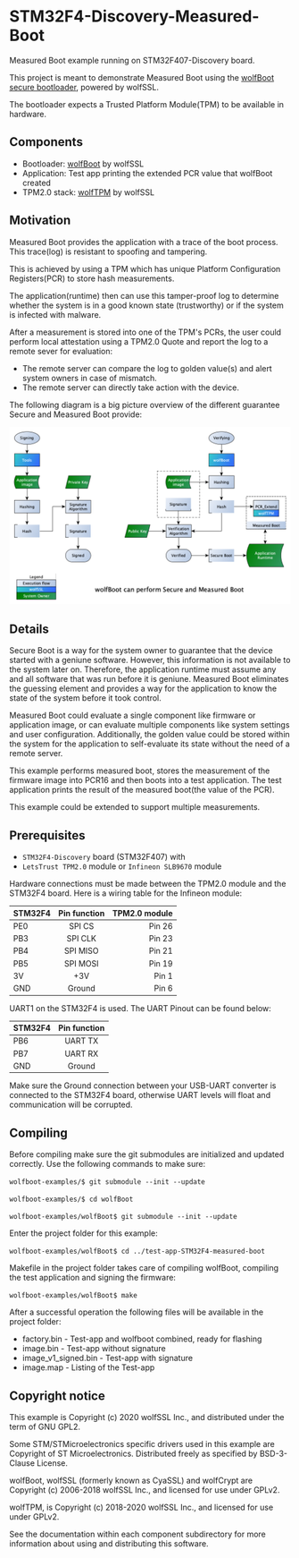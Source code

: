 # STM32F4-Discovery-Measured-Boot

Measured Boot example running on STM32F407-Discovery board.

This project is meant to demonstrate Measured Boot using the [wolfBoot secure bootloader](https://github.com/wolfssl/wolfBoot), powered by wolfSSL.

The bootloader expects a Trusted Platform Module(TPM) to be available in hardware.

## Components
  - Bootloader: [wolfBoot](https://github.com/wolfssl/wolfBoot) by wolfSSL
  - Application: Test app printing the extended PCR value that wolfBoot created
  - TPM2.0 stack: [wolfTPM](https://github.com/wolfssl/wolfTPM) by wolfSSL

## Motivation

Measured Boot provides the application with a trace of the boot process. This trace(log) is resistant to spoofing and tampering.

This is achieved by using a TPM which has unique Platform Configuration Registers(PCR) to store hash measurements.

The application(runtime) then can use this tamper-proof log to determine whether the system is in a good known state (trustworthy) or if the system is infected with malware.

After a measurement is stored into one of the TPM's PCRs, the user could perform local attestation using a TPM2.0 Quote and report the log to a remote sever for evaluation:
   - The remote server can compare the log to golden value(s) and alert system owners in case of mismatch.
   - The remote server can directly take action with the device.

The following diagram is a big picture overview of the different guarantee Secure and Measured Boot provide:

![Measured boot](measured_boot_diagram.png)

## Details

Secure Boot is a way for the system owner to guarantee that the device started with a geniune software. However, this information is not available to the system later on. Therefore, the application runtime must assume any and all software that was run before it is geniune. Measured Boot eliminates the guessing element and provides a way for the application to know the state of the system before it took control.

Measured Boot could evaluate a single component like firmware or application image, or can evaluate multiple components like system settings and user configuration. Additionally, the golden value could be stored within the system for the application to self-evaluate its state without the need of a remote server.

This example performs measured boot, stores the measurement of the firmware image into PCR16 and then boots into a test application. The test application prints the result of the measured boot(the value of the PCR).

This example could be extended to support multiple measurements.

## Prerequisites

- `STM32F4-Discovery` board (STM32F407)
with
- `LetsTrust TPM2.0` module or `Infineon SLB9670` module

Hardware connections must be made between the TPM2.0 module and the STM32F4 board. Here is a wiring table for the Infineon module:

| STM32F4  | Pin function  | TPM2.0 module |
|----------|:-------------:|--------------:|
| PE0      | SPI CS        | Pin 26        |
| PB3      | SPI CLK       | Pin 23        |
| PB4      | SPI MISO      | Pin 21        |
| PB5      | SPI MOSI      | Pin 19        |
| 3V       | +3V           | Pin 1         |
| GND      | Ground        | Pin 6         |

UART1 on the STM32F4 is used. The UART Pinout can be found below:

| STM32F4  | Pin function |
|----------|:------------:|
| PB6      | UART TX      |
| PB7      | UART RX      |
| GND      | Ground       |

Make sure the Ground connection between your USB-UART converter is connected to the STM32F4 board, otherwise UART levels will float and communication will be corrupted.

## Compiling

Before compiling make sure the git submodules are initialized and updated correctly. Use the following commands to make sure:

`wolfboot-examples/$ git submodule --init --update`

`wolfboot-examples/$ cd wolfBoot`

`wolfboot-examples/wolfBoot$ git submodule --init --update`

Enter the project folder for this example:

`wolfboot-examples/wolfBoot$ cd ../test-app-STM32F4-measured-boot`

Makefile in the project folder takes care of compiling wolfBoot, compiling the test application and signing the firmware:

`wolfboot-examples/wolfBoot$ make`

After a successful operation the following files will be available in the project folder:

- factory.bin - Test-app and wolfboot combined, ready for flashing
- image.bin - Test-app without signature
- image_v1_signed.bin - Test-app with signature
- image.map - Listing of the Test-app

## Copyright notice
This example is Copyright (c) 2020 wolfSSL Inc., and distributed under the term of GNU GPL2.

Some STM/STMicroelectronics specific drivers used in this example are Copyright of ST Microelectronics. Distributed freely as specified by BSD-3-Clause License.

wolfBoot, wolfSSL (formerly known as CyaSSL) and wolfCrypt are Copyright (c) 2006-2018 wolfSSL Inc., and licensed for use under GPLv2.

wolfTPM, is Copyright (c) 2018-2020 wolfSSL Inc., and licensed for use under GPLv2.

See the documentation within each component subdirectory for more information about using and distributing this software.

